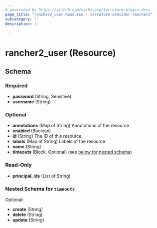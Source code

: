 ```yaml
---
# generated by https://github.com/hashicorp/terraform-plugin-docs
page_title: "rancher2_user Resource - terraform-provider-rancher2"
subcategory: ""
description: |-
  
---
```


# rancher2_user (Resource)





<!-- schema generated by tfplugindocs -->
## Schema

### Required

- **password** (String, Sensitive)
- **username** (String)

### Optional

- **annotations** (Map of String) Annotations of the resource
- **enabled** (Boolean)
- **id** (String) The ID of this resource.
- **labels** (Map of String) Labels of the resource
- **name** (String)
- **timeouts** (Block, Optional) (see [below for nested schema](#nestedblock--timeouts))

### Read-Only

- **principal_ids** (List of String)

<a id="nestedblock--timeouts"></a>
### Nested Schema for `timeouts`

Optional:

- **create** (String)
- **delete** (String)
- **update** (String)



